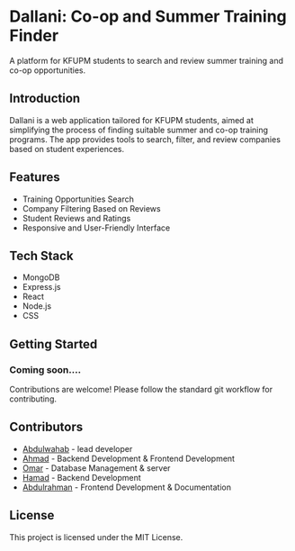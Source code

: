 <!DOCTYPE html>
<html lang="en">
<head>
    <meta charset="UTF-8">
    <meta http-equiv="X-UA-Compatible" content="IE=edge">
    <meta name="viewport" content="width=device-width, initial-scale=1.0">
    <title>Dallani README</title>
</head>
<body>
    <div class="container">
        <h1>Dallani: Co-op and Summer Training Finder</h1>
        <p>A platform for KFUPM students to search and review summer training and co-op opportunities.</p>
        <h2>Introduction</h2>
        <p>Dallani is a web application tailored for KFUPM students, aimed at simplifying the process of finding suitable summer and co-op training programs. The app provides tools to search, filter, and review companies based on student experiences.</p>
        <h2>Features</h2>
        <ul>
            <li>Training Opportunities Search</li>
            <li>Company Filtering Based on Reviews</li>
            <li>Student Reviews and Ratings</li>
            <li>Responsive and User-Friendly Interface</li>
        </ul>
        <h2>Tech Stack</h2>
        <ul>
            <li>MongoDB</li>
            <li>Express.js</li>
            <li>React</li>
            <li>Node.js</li>
            <li>CSS</li>
        </ul>
        <h2>Getting Started</h2>
        <h3>Coming soon....</h3>
        <p>Contributions are welcome! Please follow the standard git workflow for contributing.</p>
        <h2>Contributors</h2>
        <div class="contributors">
            <ul>
                <li><a href="https://github.com/johndoe">Abdulwahab</a> - lead developer</li>
                <li><a href="https://github.com/janesmith"> Ahmad</a> - Backend Development & Frontend Development</li>
                <li><a href="https://github.com/ahmedali">Omar</a> - Database Management & server</li>
                <li><a href="https://github.com/sarakhalid">Hamad</a> - Backend Development</li>
                <li><a href="https://github.com/sarakhalid">Abdulrahman</a> - Frontend Development & Documentation</li>
            </ul>
        </div>
        <h2>License</h2>
        <p>This project is licensed under the MIT License.</p>
    </div>
</body>
</html>

